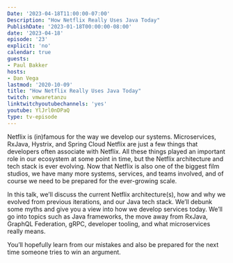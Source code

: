 ```yaml
---
Date: '2023-04-18T11:00:00-07:00'
Description: "How Netflix Really Uses Java Today"
PublishDate: '2023-01-18T00:00:00-08:00'
date: '2023-04-18'
episode: '23'
explicit: 'no'
calendar: true
guests:
- Paul Bakker
hosts:
- Dan Vega
lastmod: '2020-10-09'
title: "How Netflix Really Uses Java Today"
twitch: vmwaretanzu
linktwitchyoutubechannels: 'yes'
youtube: YlJrl0nDPaQ
type: tv-episode
---
```


Netflix is (in)famous for the way we develop our systems. Microservices, RxJava, Hystrix, and Spring Cloud Netflix are just a few things that developers often associate with Netflix. All these things played an important role in our ecosystem at some point in time, but the Netflix architecture and tech stack is ever evolving. Now that Netflix is also one of the biggest film studios, we have many more systems, services, and teams involved, and of course we need to be prepared for the ever-growing scale.

In this talk, we’ll discuss the current Netflix architecture(s), how and why we evolved from previous iterations, and our Java tech stack. We’ll debunk some myths and give you a view into how we develop services today. We’ll go into topics such as Java frameworks, the move away from RxJava, GraphQL Federation, gRPC, developer tooling, and what microservices really means. 

You’ll hopefully learn from our mistakes and also be prepared for the next time someone tries to win an argument.